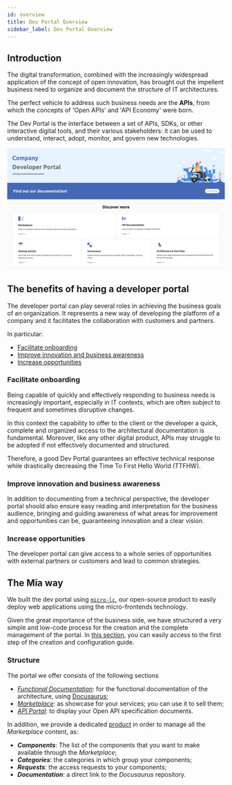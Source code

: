 ```yaml
---
id: overview
title: Dev Portal Overview
sidebar_label: Dev Portal Overview
---
```


## Introduction

The digital transformation, combined with the increasingly widespread application of the concept of open innovation, has brought out the impellent business need to organize and document the structure of IT architectures.

The perfect vehicle to address such business needs are the **APIs**, from which the concepts of 'Open APIs' and 'API Economy' were born.

The Dev Portal is the interface between a set of APIs, SDKs, or other interactive digital tools, and their various stakeholders: it can be used to understand, interact, adopt, monitor, and govern new technologies.

![Homepage](./img/homepage.png)

## The benefits of having a developer portal

The developer portal can play several roles in achieving the business goals of an organization. It represents a new way of developing the platform of a company and it facilitates the collaboration with customers and partners.

In particular:

  - [Facilitate onboarding](#facilitate-onboarding)
  - [Improve innovation and business awareness](#improve-innovation-and-business-awareness)
  - [Increase opportunities](#increase-opportunities)

### Facilitate onboarding

Being capable of quickly and effectively responding to business needs is increasingly important, especially in IT contexts, which are often subject to frequent and sometimes disruptive changes.

In this context the capability to offer to the client or the developer a quick, complete and organized access to the architectural documentation is fundamental.
Moreover, like any other digital product, APIs may struggle to be adopted if not effectively documented and structured.

Therefore, a good Dev Portal guarantees an effective technical response while drastically decreasing the Time To First Hello World (TTFHW).

### Improve innovation and business awareness

In addition to documenting from a technical perspective, the developer portal should also ensure easy reading and interpretation for the business audience, bringing and guiding awareness of what areas for improvement and opportunities can be, guaranteeing innovation and a clear vision.

### Increase opportunities

The developer portal can give access to a whole series of opportunities with external partners or customers and lead to common strategies.

## The Mia way

We built the dev portal using [`micro-lc`](https://github.com/mia-platform/micro-lc), our open-source product to easily deploy web applications using the micro-frontends technology.

Given the great importance of the business side, we have structured a very simple and low-code process for the creation and the complete management of the portal. In [this section](/runtime_suite_applications/dev_portal/application_creation.md), you can easily access to the first step of the creation and configuration guide.

### Structure

The portal we offer consists of the following sections

- _[Functional Documentation](/runtime_suite_applications/dev_portal/functional_documentation.md)_: for the functional documentation of the architecture, using [Docusaurus](https://docusaurus.io/);
- _[Marketplace](/runtime_suite_applications/dev_portal/marketplace_management.md)_: as showcase for your services; you can use it to sell them;
- _[API Portal](/runtime_suite/api-portal/10_overview.md)_: to display your Open API specification documents.

In addition, we provide a dedicated [product](/business_suite/backoffice/what-is-backoffice.md) in order to manage all the _Marketplace_ content, as:
- **_Components_**: The list of the components that you want to make available through the _Marketplace_;
- **_Categories_**: the categories in which group your components;
- **_Requests_**: the access requests to your components;
- **_Documentation_**: a direct link to the _Docusaurus_ repository.
